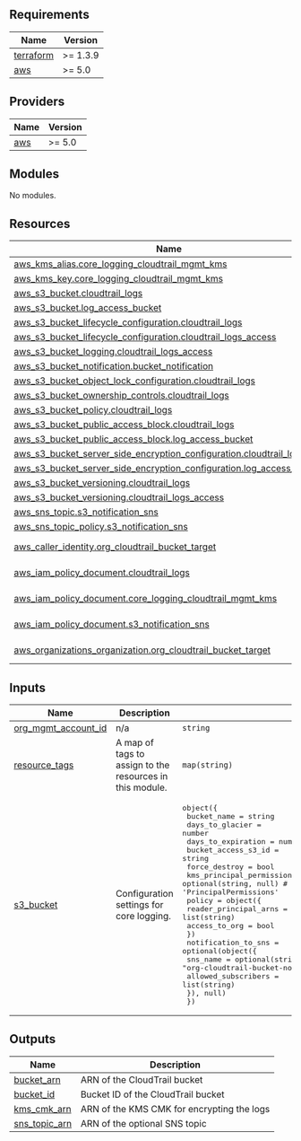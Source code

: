 <!-- BEGIN_TF_DOCS -->
## Requirements

| Name | Version |
|------|---------|
| <a name="requirement_terraform"></a> [terraform](#requirement\_terraform) | >= 1.3.9 |
| <a name="requirement_aws"></a> [aws](#requirement\_aws) | >= 5.0 |

## Providers

| Name | Version |
|------|---------|
| <a name="provider_aws"></a> [aws](#provider\_aws) | >= 5.0 |

## Modules

No modules.

## Resources

| Name | Type |
|------|------|
| [aws_kms_alias.core_logging_cloudtrail_mgmt_kms](https://registry.terraform.io/providers/hashicorp/aws/latest/docs/resources/kms_alias) | resource |
| [aws_kms_key.core_logging_cloudtrail_mgmt_kms](https://registry.terraform.io/providers/hashicorp/aws/latest/docs/resources/kms_key) | resource |
| [aws_s3_bucket.cloudtrail_logs](https://registry.terraform.io/providers/hashicorp/aws/latest/docs/resources/s3_bucket) | resource |
| [aws_s3_bucket.log_access_bucket](https://registry.terraform.io/providers/hashicorp/aws/latest/docs/resources/s3_bucket) | resource |
| [aws_s3_bucket_lifecycle_configuration.cloudtrail_logs](https://registry.terraform.io/providers/hashicorp/aws/latest/docs/resources/s3_bucket_lifecycle_configuration) | resource |
| [aws_s3_bucket_lifecycle_configuration.cloudtrail_logs_access](https://registry.terraform.io/providers/hashicorp/aws/latest/docs/resources/s3_bucket_lifecycle_configuration) | resource |
| [aws_s3_bucket_logging.cloudtrail_logs_access](https://registry.terraform.io/providers/hashicorp/aws/latest/docs/resources/s3_bucket_logging) | resource |
| [aws_s3_bucket_notification.bucket_notification](https://registry.terraform.io/providers/hashicorp/aws/latest/docs/resources/s3_bucket_notification) | resource |
| [aws_s3_bucket_object_lock_configuration.cloudtrail_logs](https://registry.terraform.io/providers/hashicorp/aws/latest/docs/resources/s3_bucket_object_lock_configuration) | resource |
| [aws_s3_bucket_ownership_controls.cloudtrail_logs](https://registry.terraform.io/providers/hashicorp/aws/latest/docs/resources/s3_bucket_ownership_controls) | resource |
| [aws_s3_bucket_policy.cloudtrail_logs](https://registry.terraform.io/providers/hashicorp/aws/latest/docs/resources/s3_bucket_policy) | resource |
| [aws_s3_bucket_public_access_block.cloudtrail_logs](https://registry.terraform.io/providers/hashicorp/aws/latest/docs/resources/s3_bucket_public_access_block) | resource |
| [aws_s3_bucket_public_access_block.log_access_bucket](https://registry.terraform.io/providers/hashicorp/aws/latest/docs/resources/s3_bucket_public_access_block) | resource |
| [aws_s3_bucket_server_side_encryption_configuration.cloudtrail_logs](https://registry.terraform.io/providers/hashicorp/aws/latest/docs/resources/s3_bucket_server_side_encryption_configuration) | resource |
| [aws_s3_bucket_server_side_encryption_configuration.log_access_bucket](https://registry.terraform.io/providers/hashicorp/aws/latest/docs/resources/s3_bucket_server_side_encryption_configuration) | resource |
| [aws_s3_bucket_versioning.cloudtrail_logs](https://registry.terraform.io/providers/hashicorp/aws/latest/docs/resources/s3_bucket_versioning) | resource |
| [aws_s3_bucket_versioning.cloudtrail_logs_access](https://registry.terraform.io/providers/hashicorp/aws/latest/docs/resources/s3_bucket_versioning) | resource |
| [aws_sns_topic.s3_notification_sns](https://registry.terraform.io/providers/hashicorp/aws/latest/docs/resources/sns_topic) | resource |
| [aws_sns_topic_policy.s3_notification_sns](https://registry.terraform.io/providers/hashicorp/aws/latest/docs/resources/sns_topic_policy) | resource |
| [aws_caller_identity.org_cloudtrail_bucket_target](https://registry.terraform.io/providers/hashicorp/aws/latest/docs/data-sources/caller_identity) | data source |
| [aws_iam_policy_document.cloudtrail_logs](https://registry.terraform.io/providers/hashicorp/aws/latest/docs/data-sources/iam_policy_document) | data source |
| [aws_iam_policy_document.core_logging_cloudtrail_mgmt_kms](https://registry.terraform.io/providers/hashicorp/aws/latest/docs/data-sources/iam_policy_document) | data source |
| [aws_iam_policy_document.s3_notification_sns](https://registry.terraform.io/providers/hashicorp/aws/latest/docs/data-sources/iam_policy_document) | data source |
| [aws_organizations_organization.org_cloudtrail_bucket_target](https://registry.terraform.io/providers/hashicorp/aws/latest/docs/data-sources/organizations_organization) | data source |

## Inputs

| Name | Description | Type | Default | Required |
|------|-------------|------|---------|:--------:|
| <a name="input_org_mgmt_account_id"></a> [org\_mgmt\_account\_id](#input\_org\_mgmt\_account\_id) | n/a | `string` | n/a | yes |
| <a name="input_resource_tags"></a> [resource\_tags](#input\_resource\_tags) | A map of tags to assign to the resources in this module. | `map(string)` | n/a | yes |
| <a name="input_s3_bucket"></a> [s3\_bucket](#input\_s3\_bucket) | Configuration settings for core logging. | <pre>object({<br>    bucket_name               = string<br>    days_to_glacier           = number<br>    days_to_expiration        = number<br>    bucket_access_s3_id       = string<br>    force_destroy             = bool<br>    kms_principal_permissions = optional(string, null) # should override the statement_id 'PrincipalPermissions'<br>    policy = object({<br>      reader_principal_arns = list(string)<br>      access_to_org         = bool<br>    })<br>    notification_to_sns = optional(object({<br>      sns_name            = optional(string, "org-cloudtrail-bucket-notification")<br>      allowed_subscribers = list(string)<br>    }), null)<br>  })</pre> | n/a | yes |

## Outputs

| Name | Description |
|------|-------------|
| <a name="output_bucket_arn"></a> [bucket\_arn](#output\_bucket\_arn) | ARN of the CloudTrail bucket |
| <a name="output_bucket_id"></a> [bucket\_id](#output\_bucket\_id) | Bucket ID of the CloudTrail bucket |
| <a name="output_kms_cmk_arn"></a> [kms\_cmk\_arn](#output\_kms\_cmk\_arn) | ARN of the KMS CMK for encrypting the logs |
| <a name="output_sns_topic_arn"></a> [sns\_topic\_arn](#output\_sns\_topic\_arn) | ARN of the optional SNS topic |
<!-- END_TF_DOCS -->